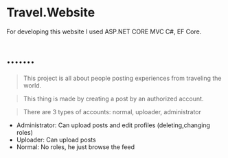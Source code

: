 # Travel.Website

For developing this website I used ASP.NET CORE MVC C#, EF Core.

# .......

> This project is all about people posting experiences from traveling the world. 

> This thing is made by creating a post by an authorized account.
 
> There are 3 types of accounts: normal, uploader, administrator

- Administrator: Can upload posts and edit profiles (deleting,changing roles)
- Uploader: Can upload posts
- Normal: No roles, he just browse the feed




